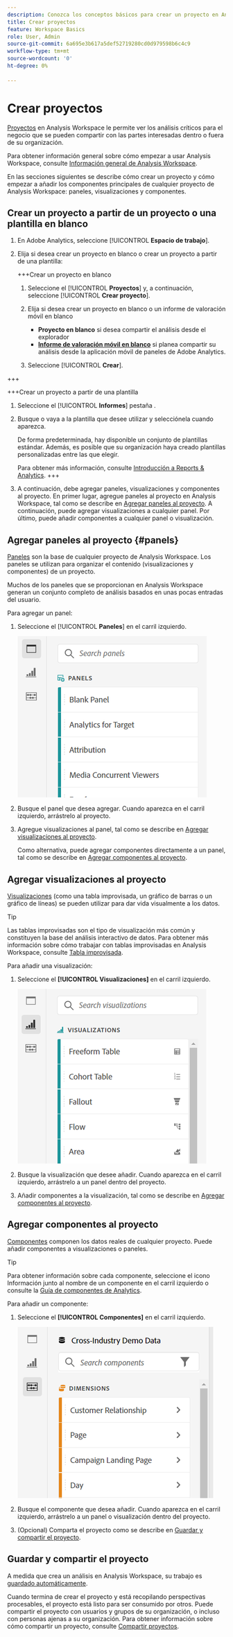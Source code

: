 ```yaml
---
description: Conozca los conceptos básicos para crear un proyecto en Analysis Workspace
title: Crear proyectos
feature: Workspace Basics
role: User, Admin
source-git-commit: 6a695e3b617a5def52719280cd0d979598b6c4c9
workflow-type: tm+mt
source-wordcount: '0'
ht-degree: 0%

---
```


# Crear proyectos

[Proyectos](/help/analyze/analysis-workspace/build-workspace-project/freeform-overview.md) en Analysis Workspace le permite ver los análisis críticos para el negocio que se pueden compartir con las partes interesadas dentro o fuera de su organización.

Para obtener información general sobre cómo empezar a usar Analysis Workspace, consulte [Información general de Analysis Workspace](/help/analyze/analysis-workspace/home.md).

En las secciones siguientes se describe cómo crear un proyecto y cómo empezar a añadir los componentes principales de cualquier proyecto de Analysis Workspace: paneles, visualizaciones y componentes.

## Crear un proyecto a partir de un proyecto o una plantilla en blanco

1. En Adobe Analytics, seleccione [!UICONTROL **Espacio de trabajo**].

1. Elija si desea crear un proyecto en blanco o crear un proyecto a partir de una plantilla:

   +++Crear un proyecto en blanco

   1. Seleccione el [!UICONTROL **Proyectos**] y, a continuación, seleccione [!UICONTROL **Crear proyecto**].

   1. Elija si desea crear un proyecto en blanco o un informe de valoración móvil en blanco

      * **Proyecto en blanco** si desea compartir el análisis desde el explorador
      * [**Informe de valoración móvil en blanco**](/help/analyze/mobile-app/curator.md) si planea compartir su análisis desde la aplicación móvil de paneles de Adobe Analytics.
   1. Seleccione [!UICONTROL **Crear**].

+++

   +++Crear un proyecto a partir de una plantilla

   1. Seleccione el [!UICONTROL **Informes**] pestaña .

   1. Busque o vaya a la plantilla que desee utilizar y selecciónela cuando aparezca.

      De forma predeterminada, hay disponible un conjunto de plantillas estándar. Además, es posible que su organización haya creado plantillas personalizadas entre las que elegir.

      Para obtener más información, consulte [Introducción a Reports &amp; Analytics](/help/analyze/reports-analytics/getting-started.md).
+++

1. A continuación, debe agregar paneles, visualizaciones y componentes al proyecto. En primer lugar, agregue paneles al proyecto en Analysis Workspace, tal como se describe en [Agregar paneles al proyecto](#add-panels-to-the-project). A continuación, puede agregar visualizaciones a cualquier panel. Por último, puede añadir componentes a cualquier panel o visualización.

## Agregar paneles al proyecto {#panels}

[Paneles](https://experienceleague.adobe.com/docs/analytics/analyze/analysis-workspace/panels/panels.html?lang=es) son la base de cualquier proyecto de Analysis Workspace. Los paneles se utilizan para organizar el contenido (visualizaciones y componentes) de un proyecto.

Muchos de los paneles que se proporcionan en Analysis Workspace generan un conjunto completo de análisis basados en unas pocas entradas del usuario.

Para agregar un panel:

1. Seleccione el [!UICONTROL **Paneles**] en el carril izquierdo.

   ![](assets/build-panels.png)

1. Busque el panel que desea agregar. Cuando aparezca en el carril izquierdo, arrástrelo al proyecto.

1. Agregue visualizaciones al panel, tal como se describe en [Agregar visualizaciones al proyecto](#add-visualizations-to-the-project).

   Como alternativa, puede agregar componentes directamente a un panel, tal como se describe en [Agregar componentes al proyecto](#add-components-to-the-project).

## Agregar visualizaciones al proyecto

[Visualizaciones](https://experienceleague.adobe.com/docs/analytics/analyze/analysis-workspace/visualizations/freeform-analysis-visualizations.html?lang=es) (como una tabla improvisada, un gráfico de barras o un gráfico de líneas) se pueden utilizar para dar vida visualmente a los datos.

>[!TIP]
>
>Las tablas improvisadas son el tipo de visualización más común y constituyen la base del análisis interactivo de datos. Para obtener más información sobre cómo trabajar con tablas improvisadas en Analysis Workspace, consulte [Tabla improvisada](/help/analyze/analysis-workspace/visualizations/freeform-table/freeform-table.md).

Para añadir una visualización:

1. Seleccione el **[!UICONTROL Visualizaciones]** en el carril izquierdo.

   ![](assets/build-visualizations.png)

1. Busque la visualización que desee añadir. Cuando aparezca en el carril izquierdo, arrástrelo a un panel dentro del proyecto.

1. Añadir componentes a la visualización, tal como se describe en [Agregar componentes al proyecto](#add-components-to-the-project).

## Agregar componentes al proyecto

[Componentes](/help/analyze/analysis-workspace/components/analysis-workspace-components.md) componen los datos reales de cualquier proyecto. Puede añadir componentes a visualizaciones o paneles.

>[!TIP]
>
>Para obtener información sobre cada componente, seleccione el icono Información junto al nombre de un componente en el carril izquierdo o consulte la [Guía de componentes de Analytics](/help/components/home.md).

Para añadir un componente:

1. Seleccione el **[!UICONTROL Componentes]** en el carril izquierdo.

   ![](assets/build-components.png)

1. Busque el componente que desea añadir. Cuando aparezca en el carril izquierdo, arrástrelo a un panel o visualización dentro del proyecto.

1. (Opcional) Comparta el proyecto como se describe en [Guardar y compartir el proyecto](#save-and-share-the-project).

## Guardar y compartir el proyecto

A medida que crea un análisis en Analysis Workspace, su trabajo es [guardado automáticamente](/help/analyze/analysis-workspace/build-workspace-project/save-projects.md).

Cuando termina de crear el proyecto y está recopilando perspectivas procesables, el proyecto está listo para ser consumido por otros. Puede compartir el proyecto con usuarios y grupos de su organización, o incluso con personas ajenas a su organización. Para obtener información sobre cómo compartir un proyecto, consulte [Compartir proyectos](/help/analyze/analysis-workspace/curate-share/share-projects.md).

